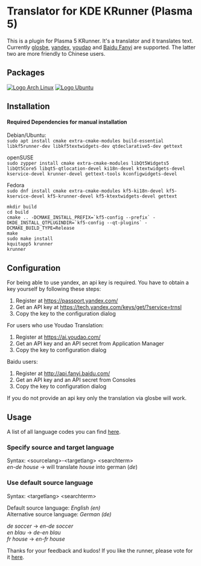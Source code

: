 # Translator for KDE KRunner (Plasma 5)

This is a plugin for Plasma 5 KRunner. It's a translator and it translates text. Currently [glosbe](https://glosbe.com/), [yandex](https://www.yandex.ru/), [youdao](http://fanyi.youdao.com/) and [Baidu Fanyi](https://fanyi.baidu.com/) are supported. The latter two are more friendly to Chinese users.

## Packages

[![Logo Arch Linux](../../wiki/logos/arch_linux.png)](https://aur.archlinux.org/packages/plasma-runners-translator/)
[![Logo Ubuntu](../../wiki/logos/ubuntu.png)](https://github.com/naraesk/krunner-translator/releases/download/v1.2.1/plasma-runners-translator_1.2.1-1.deb)


## Installation ##
#### Required Dependencies for manual installation
Debian/Ubuntu:  
`sudo apt install cmake extra-cmake-modules build-essential libkf5runner-dev libkf5textwidgets-dev qtdeclarative5-dev gettext`

openSUSE  
`sudo zypper install cmake extra-cmake-modules libQt5Widgets5 libQt5Core5 libqt5-qtlocation-devel ki18n-devel ktextwidgets-devel 
kservice-devel krunner-devel gettext-tools kconfigwidgets-devel`

Fedora  
`sudo dnf install cmake extra-cmake-modules kf5-ki18n-devel kf5-kservice-devel kf5-krunner-devel kf5-ktextwidgets-devel gettext`

```
mkdir build
cd build
cmake .. -DCMAKE_INSTALL_PREFIX=`kf5-config --prefix` -DKDE_INSTALL_QTPLUGINDIR=`kf5-config --qt-plugins` -DCMAKE_BUILD_TYPE=Release
make 
sudo make install
kquitapp5 krunner
krunner
```
## Configuration ##

For being able to use yandex, an api key is required. You have to obtain a key yourself by following these steps:  
1. Register at https://passport.yandex.com/  
2. Get an API key at https://tech.yandex.com/keys/get/?service=trnsl   
3. Copy the key to the configuration dialog  

For users who use Youdao Translation:
1. Register at https://ai.youdao.com/
2. Get an API key and an API secret from Application Manager
3. Copy the key to configuration dialog

Baidu users:
1. Register at http://api.fanyi.baidu.com/
2. Get an API key and an API secret from Consoles
3. Copy the key to configuration dialog

If you do not provide an api key only the translation via glosbe will work.

## Usage ##

A list of all language codes you can find [here](https://en.wikipedia.org/wiki/List_of_ISO_639-1_codes).

### Specify source and target language ###
Syntax: \<sourcelang\>-\<targetlang\> \<searchterm\>  
*en-de house* → will translate *house* into german (*de*)

### Use default source language ###
Syntax: \<targetlang\> \<searchterm\>

Default source language: *English (en)*  
Alternative source language: *German (de)*  

*de soccer* → *en-de soccer*  
*en blau* → *de-en blau*  
*fr house* → *en-fr house*  

Thanks for your feedback and kudos! If you like the runner, please vote for it [here](http://kde-apps.org/content/show.php?content=156498).
  
